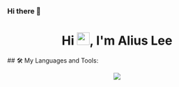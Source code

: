 ### Hi there 👋

<h1 align="center">Hi <img src="https://github.com/TheDudeThatCode/TheDudeThatCode/blob/master/Assets/Hi.gif" width="29">, I'm Alius Lee</h1>
## 🛠️ My Languages and Tools:
<p align="center">
  <a href="https://skillicons.dev">
    <img src="https://skillicons.dev/icons?i=html,css,js,ts,vue,react,go,solidity,mysql,postman,git,docker" />
  </a>
</p>

<!--
**AliusLeeOuO/AliusLeeOuO** is a ✨ _special_ ✨ repository because its `README.md` (this file) appears on your GitHub profile.

Here are some ideas to get you started:

- 🔭 I’m currently working on ...
- 🌱 I’m currently learning ...
- 👯 I’m looking to collaborate on ...
- 🤔 I’m looking for help with ...
- 💬 Ask me about ...
- 📫 How to reach me: ...
- 😄 Pronouns: ...
- ⚡ Fun fact: ...
-->
